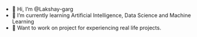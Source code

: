 - 👋 Hi, I’m @Lakshay-garg
- 🌱 I’m currently learning Artificial Intelligence, Data Science and Machine Learning
- 💞️ Want to work on project for experiencing real life projects. 

<!---
Lakshay-garg/Lakshay-garg is a ✨ special ✨ repository because its `README.md` (this file) appears on your GitHub profile.
You can click the Preview link to take a look at your changes.
--->

